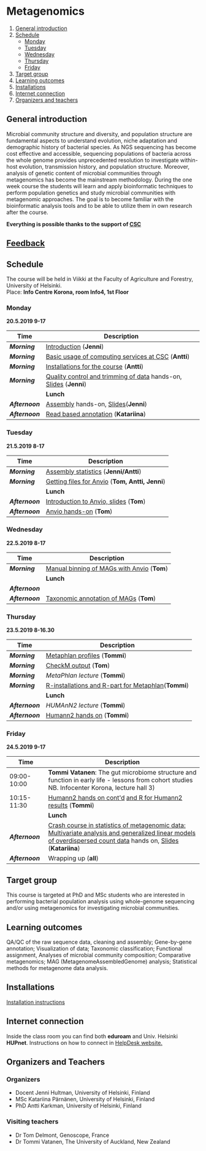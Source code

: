 # Metagenomics

1. [General introduction](#General-introduction)
2. [Schedule](#Schedule)
    - [Monday](#Monday)
    - [Tuesday](#Tuesday)
    - [Wednesday](#Wednesday)
    - [Thursday](#Thursday)
    - [Friday](#Friday)
3. [Target group](#target-group)
4. [Learning outcomes](#learning-outcomes)
5. [Installations](#installations)
6. [Internet connection](#internet-connection)
7. [Organizers and teachers](#Organizers-and-teachers)


## General introduction
Microbial community structure and diversity, and population structure are fundamental aspects to understand evolution, niche adaptation and demographic history of bacterial species. As NGS sequencing has become cost effective and accessible, sequencing populations of bacteria across the whole genome provides unprecedented resolution to investigate within-host evolution, transmission history, and population structure. Moreover, analysis of genetic content of microbial communities through metagenomics has become the mainstream methodology. During the one week course the students will learn and apply bioinformatic techniques to perform population genetics and study microbial communities with metagenomic approaches. The goal is to become familiar with the bioinformatic analysis tools and to be able to utilize them in own research after the course.

**Everything is possible thanks to the support of [CSC](http://www.csc.fi)**

## [Feedback](https://presemo.helsinki.fi/metagenomics2019/)

## Schedule
The course will be held in Viikki at the Faculty of Agriculture and Forestry, University of Helsinki.  
Place: __Info Centre Korona, room Info4, 1st Floor__


### Monday  
__20.5.2019 9-17__  

| Time | Description |
| --- | --- |
| __*Morning*__ | [Introduction](https://drive.google.com/file/d/1Fr63zkAQ8EiG7J37taBD0GMLRHaQzBu-/view?usp=sharing) (__Jenni__) |
| __*Morning*__ | [Basic usage of computing services at CSC](https://drive.google.com/open?id=13Afjk2lDxx4kh2Jdd_5jIGrNcPqflIGJ) (__Antti__) |
| __*Morning*__ | [Installations for the course](MetagenomeInstallations.md) (__Antti__) |
| __*Morning*__ |  [Quality control and trimming of data](Day1/README.md#QC-and-trimming) hands-on, [Slides](https://drive.google.com/file/d/1qA8xxK2nwSqZo2lV3BohKQA_RlHW7QBb/view?usp=sharing) (__Jenni__)|
|  |    **Lunch** |
| __*Afternoon*__ | [Assembly](Day1/README.md#Assembly) hands-on, [Slides](https://drive.google.com/file/d/1EHsy1spesv3gIAALWWX7_1NBu9dwA37J/view?usp=sharing)(__Jenni__) |
| __*Afternoon*__ | [Read based annotation](https://github.com/karkman/MetagenomeCourse2019/tree/master/Day1#humann2) (__Katariina__) |


### Tuesday
__21.5.2019 8-17__  

| Time | Description |
| --- | --- |
| __*Morning*__ | [Assembly statistics](Day2/README.md#assembly-quality-statistics) (__Jenni/Antti__)|
| __*Morning*__ | [Getting files for Anvio](Day2/README.md#anvio) (__Tom, Antti, Jenni__)|
|  |    **Lunch** |
| __*Afternoon*__ | [Introduction to Anvio, slides](https://www.dropbox.com/s/yh1yf9vfuxbi9gl/2019_Helsinki_Tom_Delmont_Teaching_Material.pdf?dl=0) (__Tom__)
| __*Afternoon*__ | [Anvio hands-on](Day3/README.md#02--describing-the-interface) (__Tom__)

### Wednesday
__22.5.2019 8-17__  

| Time | Description |
| --- | --- |
| __*Morning*__  | [Manual binning of MAGs with Anvio](Day3/README.md#02--describing-the-interface) (__Tom__)|
|  |    **Lunch** |
| __*Afternoon*__  |  |
| __*Afternoon*__  | [Taxonomic annotation of MAGs](Day3/README.md#11--what-do-we-do-with-these-genomes) (__Tom__) |

### Thursday
__23.5.2019 8-16.30__  

| Time | Description |
| --- | --- |
| __*Morning*__  | [Metaphlan profiles](Day4#metaphlan2) (__Tommi__)|
| __*Morning*__  | [CheckM output](Day3/README.md#11--what-do-we-do-with-these-genomes) (__Tom__)|
| __*Morning*__  | *MetaPhlan lecture* (__Tommi__)|
| __*Morning*__  | [R-installations and R-part for Metaphlan](R_for_MetaPhlAn2)(__Tommi__)|
|  |    **Lunch** |
| __*Afternoon*__  | *HUMAnN2 lecture* (__Tommi__)|
| __*Afternoon*__  | [Humann2 hands on](Day5#humann2) (__Tommi__)|

### Friday
__24.5.2019 9-17__  

| Time | Description |
| --- | --- |
| 09:00-10:00 | **Tommi Vatanen**: The gut microbiome structure and function in early life - lessons from cohort studies NB. Infocenter Korona, lecture hall 3)|
| 10:15-11:30 | [Humann2 hands on cont'd](Day5#humann2) [and R for Humann2 results](R_for_Humann2) (__Tommi__)|
|  |    **Lunch** |
| __*Afternoon*__  | [Crash course in statistics of metagenomic data: Multivariate analysis and generalized linear models of overdispersed count data](R_for_overdispersed_data/) hands on, [Slides](https://drive.google.com/open?id=1FMBSI1df1fDFoDXud3BDMb7Z6EIST0g0) (__Katariina__)|
| __*Afternoon*__ | Wrapping up (__all__) |

## Target group
This course is targeted at PhD and MSc students who are interested in performing bacterial population analysis using whole-genome sequencing and/or using metagenomics for investigating microbial communities.

## Learning outcomes
QA/QC of the raw sequence data, cleaning and assembly; Gene-by-gene annotation; Visualization of data; Taxonomic classification; Functional assignment, Analyses of microbial community composition; Comparative metagenomics; MAG (MetagenomeAssembledGenome) analysis; Statistical methods for metagenome data analysis.

## Installations
[Installation instructions](MetagenomeInstallations.md)

## Internet connection
Inside the class room you can find both __eduroam__ and Univ. Helsinki __HUPnet__. Instructions on how to connect in [HelpDesk website.](https://helpdesk.it.helsinki.fi/en/instructions/logging-and-connections/networks/wireless-connections-university)

## Organizers and Teachers

### Organizers
* Docent Jenni Hultman, University of Helsinki, Finland
* MSc Katariina Pärnänen, University of Helsinki, Finland
* PhD Antti Karkman, University of Helsinki, Finland

### Visiting teachers
* Dr Tom Delmont, Genoscope, France
* Dr Tommi Vatanen, The University of Auckland, New Zealand
